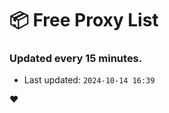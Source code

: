 # :package: Free Proxy List
### Updated every 15 minutes.

- Last updated: `2024-10-14 16:39`

:heart:
